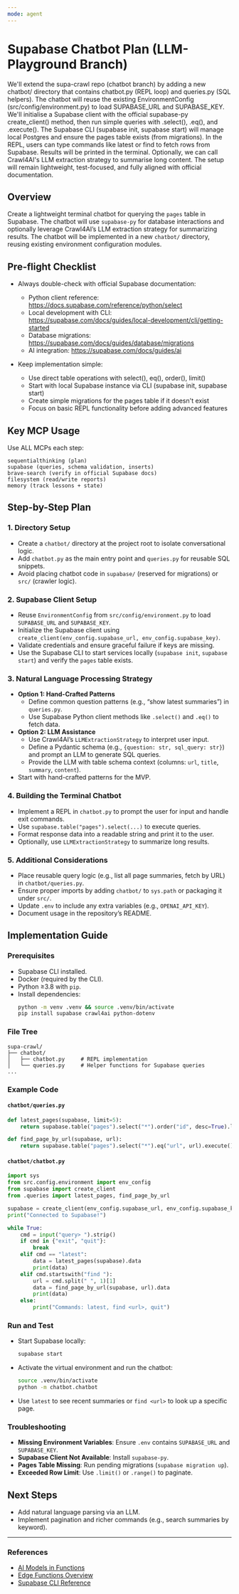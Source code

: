 ```yaml
---
mode: agent
---
```


# Supabase Chatbot Plan (LLM-Playground Branch)
We'll extend the supa-crawl repo (chatbot branch) by adding a new chatbot/ directory that contains chatbot.py (REPL loop) and queries.py (SQL helpers). The chatbot will reuse the existing EnvironmentConfig (src/config/environment.py) to load SUPABASE_URL and SUPABASE_KEY. We'll initialise a Supabase client with the official supabase-py create_client() method, then run simple queries with .select(), .eq(), and .execute(). The Supabase CLI (supabase init, supabase start) will manage local Postgres and ensure the pages table exists (from migrations). In the REPL, users can type commands like latest or find <url> to fetch rows from Supabase. Results will be printed in the terminal. Optionally, we can call Crawl4AI's LLM extraction strategy to summarise long content. The setup will remain lightweight, test-focused, and fully aligned with official documentation.
## Overview
Create a lightweight terminal chatbot for querying the `pages` table in Supabase. The chatbot will use `supabase-py` for database interactions and optionally leverage Crawl4AI’s LLM extraction strategy for summarizing results. The chatbot will be implemented in a new `chatbot/` directory, reusing existing environment configuration modules.

## Pre-flight Checklist

- Always double-check with official Supabase documentation:
    - Python client reference: https://docs.supabase.com/reference/python/select
    - Local development with CLI: https://supabase.com/docs/guides/local-development/cli/getting-started
    - Database migrations: https://supabase.com/docs/guides/database/migrations
    - AI integration: https://supabase.com/docs/guides/ai

- Keep implementation simple:
    - Use direct table operations with select(), eq(), order(), limit()
    - Start with local Supabase instance via CLI (supabase init, supabase start)
    - Create simple migrations for the pages table if it doesn't exist
    - Focus on basic REPL functionality before adding advanced features
## Key MCP Usage

Use ALL MCPs each step:

    sequentialthinking (plan)
    supabase (queries, schema validation, inserts)
    brave-search (verify in official Supabase docs)
    filesystem (read/write reports)
    memory (track lessons + state)

## Step-by-Step Plan

### 1. Directory Setup
- Create a `chatbot/` directory at the project root to isolate conversational logic.
- Add `chatbot.py` as the main entry point and `queries.py` for reusable SQL snippets.
- Avoid placing chatbot code in `supabase/` (reserved for migrations) or `src/` (crawler logic).

### 2. Supabase Client Setup
- Reuse `EnvironmentConfig` from `src/config/environment.py` to load `SUPABASE_URL` and `SUPABASE_KEY`.
- Initialize the Supabase client using `create_client(env_config.supabase_url, env_config.supabase_key)`.
- Validate credentials and ensure graceful failure if keys are missing.
- Use the Supabase CLI to start services locally (`supabase init`, `supabase start`) and verify the `pages` table exists.

### 3. Natural Language Processing Strategy
- **Option 1: Hand-Crafted Patterns**
  - Define common question patterns (e.g., “show latest summaries”) in `queries.py`.
  - Use Supabase Python client methods like `.select()` and `.eq()` to fetch data.
- **Option 2: LLM Assistance**
  - Use Crawl4AI’s `LLMExtractionStrategy` to interpret user input.
  - Define a Pydantic schema (e.g., `{question: str, sql_query: str}`) and prompt an LLM to generate SQL queries.
  - Provide the LLM with table schema context (columns: `url`, `title`, `summary`, `content`).
- Start with hand-crafted patterns for the MVP.

### 4. Building the Terminal Chatbot
- Implement a REPL in `chatbot.py` to prompt the user for input and handle exit commands.
- Use `supabase.table("pages").select(...)` to execute queries.
- Format response data into a readable string and print it to the user.
- Optionally, use `LLMExtractionStrategy` to summarize long results.

### 5. Additional Considerations
- Place reusable query logic (e.g., list all page summaries, fetch by URL) in `chatbot/queries.py`.
- Ensure proper imports by adding `chatbot/` to `sys.path` or packaging it under `src/`.
- Update `.env` to include any extra variables (e.g., `OPENAI_API_KEY`).
- Document usage in the repository’s README.

## Implementation Guide

### Prerequisites
- Supabase CLI installed.
- Docker (required by the CLI).
- Python ≥3.8 with `pip`.
- Install dependencies:
  ```bash
  python -m venv .venv && source .venv/bin/activate
  pip install supabase crawl4ai python-dotenv
  ```

### File Tree
```
supa-crawl/
├── chatbot/
│   ├── chatbot.py     # REPL implementation
│   └── queries.py     # Helper functions for Supabase queries
...
```

### Example Code

#### `chatbot/queries.py`
```python
def latest_pages(supabase, limit=5):
    return supabase.table("pages").select("*").order("id", desc=True).limit(limit).execute()

def find_page_by_url(supabase, url):
    return supabase.table("pages").select("*").eq("url", url).execute()
```

#### `chatbot/chatbot.py`
```python
import sys
from src.config.environment import env_config
from supabase import create_client
from .queries import latest_pages, find_page_by_url

supabase = create_client(env_config.supabase_url, env_config.supabase_key)
print("Connected to Supabase!")

while True:
    cmd = input("query> ").strip()
    if cmd in {"exit", "quit"}:
        break
    elif cmd == "latest":
        data = latest_pages(supabase).data
        print(data)
    elif cmd.startswith("find "):
        url = cmd.split(" ", 1)[1]
        data = find_page_by_url(supabase, url).data
        print(data)
    else:
        print("Commands: latest, find <url>, quit")
```

### Run and Test
- Start Supabase locally:
  ```bash
  supabase start
  ```
- Activate the virtual environment and run the chatbot:
  ```bash
  source .venv/bin/activate
  python -m chatbot.chatbot
  ```
- Use `latest` to see recent summaries or `find <url>` to look up a specific page.

### Troubleshooting
- **Missing Environment Variables**: Ensure `.env` contains `SUPABASE_URL` and `SUPABASE_KEY`.
- **Supabase Client Not Available**: Install `supabase-py`.
- **Pages Table Missing**: Run pending migrations (`supabase migration up`).
- **Exceeded Row Limit**: Use `.limit()` or `.range()` to paginate.

## Next Steps
- Add natural language parsing via an LLM.
- Implement pagination and richer commands (e.g., search summaries by keyword).

---

### References
- [AI Models in Functions](https://supabase.com/docs/guides/functions/ai-models)
- [Edge Functions Overview](https://supabase.com/docs/guides/functions)
- [Supabase CLI Reference](https://supabase.com/docs/reference/cli)
